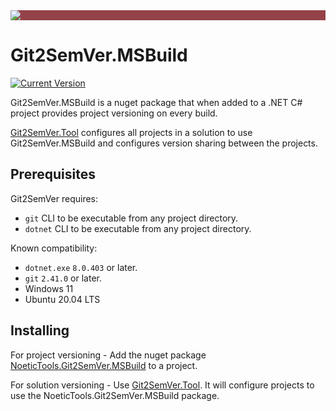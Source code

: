 ﻿---
uid: git2semver-msbuild
---

<div style="background-color:#944248;padding:0px;margin-bottom:0.5em">
  <img src="https://noetictools.github.io/Git2SemVer/Images/Git2SemVer_banner_840x70.png"/>
</div>

# Git2SemVer.MSBuild

[![Current Version](https://img.shields.io/nuget/v/NoeticTools.Git2SemVer.MSBuild?label=Git2SemVer.Msbuild)](https://www.nuget.org/packages/NoeticTools.Git2SemVer.MSBuild)

Git2SemVer.MSBuild is a nuget package that when added to a .NET C# project provides project versioning on every build.

[Git2SemVer.Tool](xref:git2semver-tool) configures all projects in a solution to use Git2SemVer.MSBuild and configures version sharing between the projects.

## Prerequisites

Git2SemVer requires:

* `git` CLI to be executable from any project directory.
* `dotnet` CLI to be executable from any project directory.

Known compatibility:

* `dotnet.exe` `8.0.403` or later.
* `git` `2.41.0` or later.
* Windows 11
* Ubuntu 20.04 LTS

## Installing

For project versioning - Add the nuget package [NoeticTools.Git2SemVer.MSBuild](https://www.nuget.org/packages/NoeticTools.Git2SemVer.MSBuild) to a project. 

For solution versioning - Use [Git2SemVer.Tool](xref:git2semver-tool). It will configure projects to use the NoeticTools.Git2SemVer.MSBuild package.

